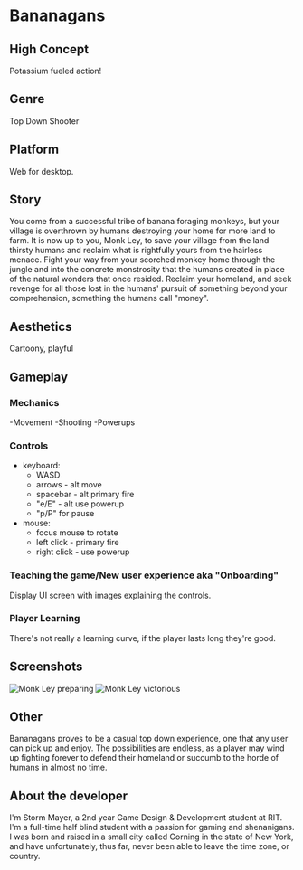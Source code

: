 # Bananagans

## High Concept
Potassium fueled action!

## Genre
Top Down Shooter

## Platform
Web for desktop.

## Story
You come from a successful tribe of banana foraging monkeys, but your village is overthrown by humans destroying your home for more land to farm. It is now up to you, Monk Ley, to save your village from the land thirsty humans and reclaim what is rightfully yours from the hairless menace. Fight your way from your scorched monkey home through the jungle and into the concrete monstrosity that the humans created in place of the natural wonders that once resided. Reclaim your homeland, and seek revenge for all those lost in the humans' pursuit of something beyond your comprehension, something the humans call "money". 

## Aesthetics
Cartoony, playful

## Gameplay
### Mechanics
-Movement
-Shooting
-Powerups

### Controls
- keyboard:
  - WASD
  - arrows - alt move
  - spacebar -  alt primary fire
  - "e/E" - alt use powerup
  - "p/P" for pause
- mouse:
  - focus mouse to rotate
  - left click - primary fire
  - right click - use powerup
  
### Teaching the game/New user experience aka "Onboarding"
Display UI screen with images explaining the controls.
 
### Player Learning
There's not really a learning curve, if the player lasts long they're good.

## Screenshots
![Monk Ley preparing](http://mycountry955.com/files/2011/07/monkey.jpg?w=600&h=0&zc=1&s=0&a=t&q=89)
![Monk Ley victorious](https://i.ytimg.com/vi/6ExG0pzQOwI/maxresdefault.jpg)

## Other
Bananagans proves to be a casual top down experience, one that any user can pick up and enjoy. The possibilities are endless, as a player may wind up fighting forever to defend their homeland or succumb to the horde of humans in almost no time.

## About the developer
I'm Storm Mayer, a 2nd year Game Design & Development student at RIT. I'm a full-time half blind student with a passion for gaming and shenanigans. I was born and raised in a small city called Corning in the state of New York, and have unfortunately, thus far, never been able to leave the time zone, or country.

